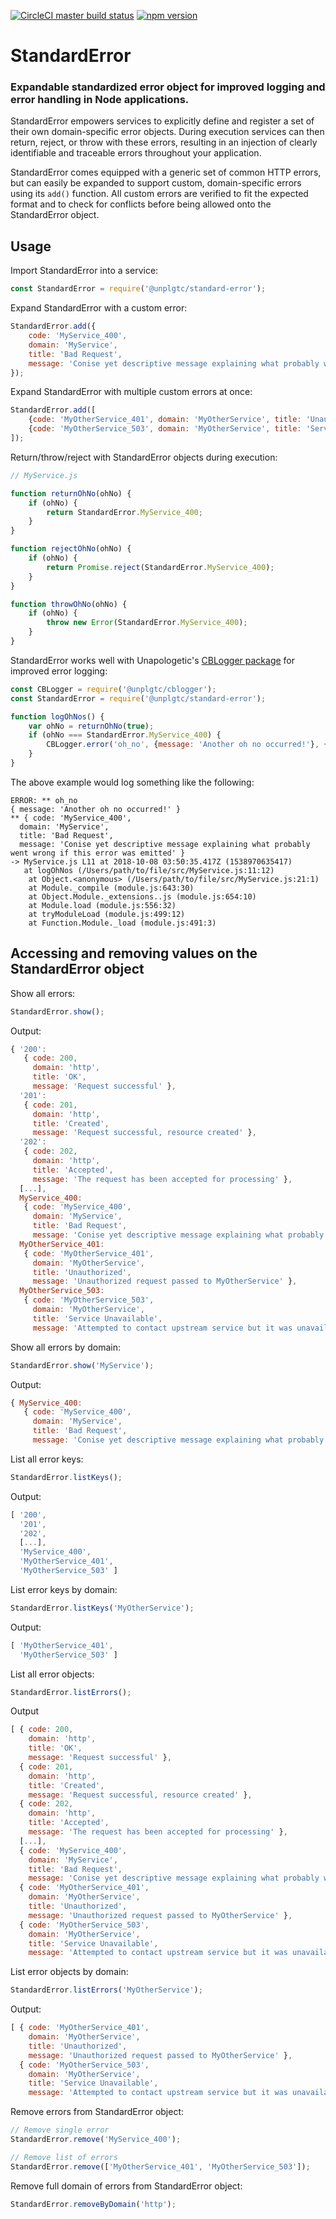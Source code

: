 [![CircleCI master build status](https://img.shields.io/circleci/project/github/unplgtc/StandardError/master.svg?label=master&logo=circleci)](https://circleci.com/gh/unplgtc/StandardError/tree/master)
[![npm version](https://img.shields.io/npm/v/@unplgtc/standard-error.svg)](https://www.npmjs.com/package/@unplgtc/standard-error)

# StandardError

### Expandable standardized error object for improved logging and error handling in Node applications.

StandardError empowers services to explicitly define and register a set of their own domain-specific error objects. During execution services can then return, reject, or throw with these errors, resulting in an injection of clearly identifiable and traceable errors throughout your application.

StandardError comes equipped with a generic set of common HTTP errors, but can easily be expanded to support custom, domain-specific errors using its `add()` function. All custom errors are verified to fit the expected format and to check for conflicts before being allowed onto the StandardError object.

## Usage

Import StandardError into a service:

```js
const StandardError = require('@unplgtc/standard-error');
```

Expand StandardError with a custom error:

```js
StandardError.add({
	code: 'MyService_400',
	domain: 'MyService',
	title: 'Bad Request',
	message: 'Conise yet descriptive message explaining what probably went wrong if this error was emitted'
});
```

Expand StandardError with multiple custom errors at once:

```js
StandardError.add([
	{code: 'MyOtherService_401', domain: 'MyOtherService', title: 'Unauthorized', message: 'Unauthorized request passed to MyOtherService'},
	{code: 'MyOtherService_503', domain: 'MyOtherService', title: 'Service Unavailable', message: 'Attempted to contact upstream service but it was unavailable'}
]);
```

Return/throw/reject with StandardError objects during execution:

```js
// MyService.js

function returnOhNo(ohNo) {
	if (ohNo) {
		return StandardError.MyService_400;
	}
}

function rejectOhNo(ohNo) {
	if (ohNo) {
		return Promise.reject(StandardError.MyService_400);
	}
}

function throwOhNo(ohNo) {
	if (ohNo) {
		throw new Error(StandardError.MyService_400);
	}
}
```

StandardError works well with Unapologetic's [CBLogger package](https://github.com/unplgtc/cblogger) for improved error logging:

```js
const CBLogger = require('@unplgtc/cblogger');
const StandardError = require('@unplgtc/standard-error');

function logOhNos() {
	var ohNo = returnOhNo(true);
	if (ohNo === StandardError.MyService_400) {
		CBLogger.error('oh_no', {message: 'Another oh no occurred!'}, {stack: true}, StandardError.MyService_400);
	}
}
```

The above example would log something like the following:

```
ERROR: ** oh_no 
{ message: 'Another oh no occurred!' } 
** { code: 'MyService_400',
  domain: 'MyService',
  title: 'Bad Request',
  message: 'Conise yet descriptive message explaining what probably went wrong if this error was emitted' } 
-> MyService.js L11 at 2018-10-08 03:50:35.417Z (1538970635417) 
   at logOhNos (/Users/path/to/file/src/MyService.js:11:12)
    at Object.<anonymous> (/Users/path/to/file/src/MyService.js:21:1)
    at Module._compile (module.js:643:30)
    at Object.Module._extensions..js (module.js:654:10)
    at Module.load (module.js:556:32)
    at tryModuleLoad (module.js:499:12)
    at Function.Module._load (module.js:491:3)
```

## Accessing and removing values on the StandardError object

Show all errors:

```js
StandardError.show();
```

Output:

```js
{ '200': 
   { code: 200,
     domain: 'http',
     title: 'OK',
     message: 'Request successful' },
  '201': 
   { code: 201,
     domain: 'http',
     title: 'Created',
     message: 'Request successful, resource created' },
  '202': 
   { code: 202,
     domain: 'http',
     title: 'Accepted',
     message: 'The request has been accepted for processing' },
  [...],
  MyService_400: 
   { code: 'MyService_400',
     domain: 'MyService',
     title: 'Bad Request',
     message: 'Conise yet descriptive message explaining what probably went wrong if this error was emitted' },
  MyOtherService_401: 
   { code: 'MyOtherService_401',
     domain: 'MyOtherService',
     title: 'Unauthorized',
     message: 'Unauthorized request passed to MyOtherService' },
  MyOtherService_503: 
   { code: 'MyOtherService_503',
     domain: 'MyOtherService',
     title: 'Service Unavailable',
     message: 'Attempted to contact upstream service but it was unavailable' } }
```

Show all errors by domain:

```js
StandardError.show('MyService');
```

Output:

```js
{ MyService_400: 
   { code: 'MyService_400',
     domain: 'MyService',
     title: 'Bad Request',
     message: 'Conise yet descriptive message explaining what probably went wrong if this error was emitted' } }
```

List all error keys:

```js
StandardError.listKeys();
```

Output:

```js
[ '200',
  '201',
  '202',
  [...],
  'MyService_400',
  'MyOtherService_401',
  'MyOtherService_503' ]
```

List error keys by domain:

```js
StandardError.listKeys('MyOtherService');
```

Output:

```js
[ 'MyOtherService_401',
  'MyOtherService_503' ]
```

List all error objects:

```js
StandardError.listErrors();
```

Output

```js
[ { code: 200,
    domain: 'http',
    title: 'OK',
    message: 'Request successful' },
  { code: 201,
    domain: 'http',
    title: 'Created',
    message: 'Request successful, resource created' },
  { code: 202,
    domain: 'http',
    title: 'Accepted',
    message: 'The request has been accepted for processing' },
  [...],
  { code: 'MyService_400',
    domain: 'MyService',
    title: 'Bad Request',
    message: 'Conise yet descriptive message explaining what probably went wrong if this error was emitted' },
  { code: 'MyOtherService_401',
    domain: 'MyOtherService',
    title: 'Unauthorized',
    message: 'Unauthorized request passed to MyOtherService' },
  { code: 'MyOtherService_503',
    domain: 'MyOtherService',
    title: 'Service Unavailable',
    message: 'Attempted to contact upstream service but it was unavailable' } ]
```

List error objects by domain:

```js
StandardError.listErrors('MyOtherService');
```

Output:

```js
[ { code: 'MyOtherService_401',
    domain: 'MyOtherService',
    title: 'Unauthorized',
    message: 'Unauthorized request passed to MyOtherService' },
  { code: 'MyOtherService_503',
    domain: 'MyOtherService',
    title: 'Service Unavailable',
    message: 'Attempted to contact upstream service but it was unavailable' } ]
```

Remove errors from StandardError object:

```js
// Remove single error
StandardError.remove('MyService_400');

// Remove list of errors
StandardError.remove(['MyOtherService_401', 'MyOtherService_503']);
```

Remove full domain of errors from StandardError object:

```js
StandardError.removeByDomain('http');
```
